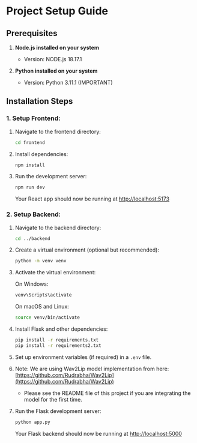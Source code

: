 # Project Setup Guide

## Prerequisites

1. **Node.js installed on your system** 
   
    - Version: NODE.js 18.17.1
2. **Python installed on your system** 
   - Version: Python 3.11.1 (IMPORTANT)

## Installation Steps

### 1. Setup Frontend:

1. Navigate to the frontend directory:
    ```bash
    cd frontend
    ```

2. Install dependencies:
    ```bash
    npm install
    ```

3. Run the development server:
    ```bash
    npm run dev
    ```

    Your React app should now be running at [http://localhost:5173](http://localhost:5173)

### 2. Setup Backend:

1. Navigate to the backend directory:
    ```bash
    cd ../backend
    ```

2. Create a virtual environment (optional but recommended):
    ```bash
    python -m venv venv
    ```

3. Activate the virtual environment:

    On Windows:
    ```bash
    venv\Scripts\activate
    ```

    On macOS and Linux:
    ```bash
    source venv/bin/activate
    ```

4. Install Flask and other dependencies:
    ```bash
    pip install -r requirements.txt
    pip install -r requirements2.txt
    ```

5. Set up environment variables (if required) in a `.env` file.

6. Note: We are using Wav2Lip model implementation from here: [https://github.com/Rudrabha/Wav2Lip](https://github.com/Rudrabha/Wav2Lip)
    - Please see the README file of this project if you are integrating the model for the first time.

7. Run the Flask development server:
    ```bash
    python app.py
    ```


    Your Flask backend should now be running at [http://localhost:5000](http://localhost:5000)
